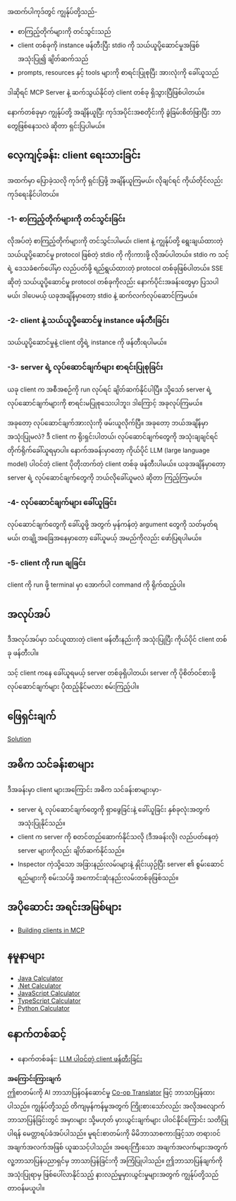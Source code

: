 <!--
CO_OP_TRANSLATOR_METADATA:
{
  "original_hash": "4cc245e2f4ea5db5e2b8c2cd1dadc4b4",
  "translation_date": "2025-07-04T19:20:06+00:00",
  "source_file": "03-GettingStarted/02-client/README.md",
  "language_code": "my"
}
-->
အထက်ပါကုဒ်တွင် ကျွန်ုပ်တို့သည်-

- စာကြည့်တိုက်များကို တင်သွင်းသည်
- client တစ်ခုကို instance ဖန်တီးပြီး stdio ကို သယ်ယူပို့ဆောင်မှုအဖြစ် အသုံးပြု၍ ချိတ်ဆက်သည်
- prompts, resources နှင့် tools များကို စာရင်းပြုစုပြီး အားလုံးကို ခေါ်ယူသည်

ဒါဆိုရင် MCP Server နဲ့ ဆက်သွယ်နိုင်တဲ့ client တစ်ခု ရှိသွားပြီဖြစ်ပါတယ်။

နောက်တစ်ခုမှာ ကျွန်ုပ်တို့ အချိန်ယူပြီး ကုဒ်အပိုင်းအစတိုင်းကို ခွဲခြမ်းစိတ်ဖြာပြီး ဘာတွေဖြစ်နေသလဲ ဆိုတာ ရှင်းပြပါမယ်။

## လေ့ကျင့်ခန်း: client ရေးသားခြင်း

အထက်မှာ ပြောခဲ့သလို ကုဒ်ကို ရှင်းပြဖို့ အချိန်ယူကြမယ်၊ လိုချင်ရင် ကိုယ်တိုင်လည်း ကုဒ်ရေးနိုင်ပါတယ်။

### -1- စာကြည့်တိုက်များကို တင်သွင်းခြင်း

လိုအပ်တဲ့ စာကြည့်တိုက်များကို တင်သွင်းပါမယ်၊ client နဲ့ ကျွန်ုပ်တို့ ရွေးချယ်ထားတဲ့ သယ်ယူပို့ဆောင်မှု protocol ဖြစ်တဲ့ stdio ကို ကိုးကားဖို့ လိုအပ်ပါတယ်။ stdio က သင့်ရဲ့ ဒေသခံစက်ပေါ်မှာ လည်ပတ်ဖို့ ရည်ရွယ်ထားတဲ့ protocol တစ်ခုဖြစ်ပါတယ်။ SSE ဆိုတဲ့ သယ်ယူပို့ဆောင်မှု protocol တစ်ခုကိုလည်း နောက်ပိုင်းအခန်းတွေမှာ ပြသပါမယ်၊ ဒါပေမယ့် ယခုအချိန်မှာတော့ stdio နဲ့ ဆက်လက်လုပ်ဆောင်ကြမယ်။

### -2- client နဲ့ သယ်ယူပို့ဆောင်မှု instance ဖန်တီးခြင်း

သယ်ယူပို့ဆောင်မှုနဲ့ client တို့ရဲ့ instance ကို ဖန်တီးရပါမယ်။

### -3- server ရဲ့ လုပ်ဆောင်ချက်များ စာရင်းပြုစုခြင်း

ယခု client က အစီအစဉ်ကို run လုပ်ရင် ချိတ်ဆက်နိုင်ပါပြီ။ သို့သော် server ရဲ့ လုပ်ဆောင်ချက်များကို စာရင်းမပြုစုသေးပါဘူး၊ ဒါကြောင့် အခုလုပ်ကြမယ်။

အခုတော့ လုပ်ဆောင်ချက်အားလုံးကို ဖမ်းယူလိုက်ပြီ။ အခုတော့ ဘယ်အချိန်မှာ အသုံးပြုမလဲ? ဒီ client က ရိုးရှင်းပါတယ်၊ လုပ်ဆောင်ချက်တွေကို အသုံးချချင်ရင် တိုက်ရိုက်ခေါ်ယူရမှာပါ။ နောက်အခန်းမှာတော့ ကိုယ်ပိုင် LLM (large language model) ပါဝင်တဲ့ client ပိုတိုးတက်တဲ့ client တစ်ခု ဖန်တီးပါမယ်။ ယခုအချိန်မှာတော့ server ရဲ့ လုပ်ဆောင်ချက်တွေကို ဘယ်လိုခေါ်ယူမလဲ ဆိုတာ ကြည့်ကြမယ်။

### -4- လုပ်ဆောင်ချက်များ ခေါ်ယူခြင်း

လုပ်ဆောင်ချက်တွေကို ခေါ်ယူဖို့ အတွက် မှန်ကန်တဲ့ argument တွေကို သတ်မှတ်ရမယ်၊ တချို့အခြေအနေမှာတော့ ခေါ်ယူမယ့် အမည်ကိုလည်း ဖော်ပြရပါမယ်။

### -5- client ကို run ချခြင်း

client ကို run ဖို့ terminal မှာ အောက်ပါ command ကို ရိုက်ထည့်ပါ။

## အလုပ်အပ်

ဒီအလုပ်အပ်မှာ သင်ယူထားတဲ့ client ဖန်တီးနည်းကို အသုံးပြုပြီး ကိုယ်ပိုင် client တစ်ခု ဖန်တီးပါ။

သင့် client ကနေ ခေါ်ယူရမယ့် server တစ်ခုရှိပါတယ်၊ server ကို ပိုစိတ်ဝင်စားဖို့ လုပ်ဆောင်ချက်များ ပိုထည့်နိုင်မလား စမ်းကြည့်ပါ။

## ဖြေရှင်းချက်

[Solution](./solution/README.md)

## အဓိက သင်ခန်းစာများ

ဒီအခန်းမှာ client များအကြောင်း အဓိက သင်ခန်းစာများမှာ-

- server ရဲ့ လုပ်ဆောင်ချက်တွေကို ရှာဖွေခြင်းနဲ့ ခေါ်ယူခြင်း နှစ်ခုလုံးအတွက် အသုံးပြုနိုင်သည်။
- client က server ကို စတင်တည်ဆောက်နိုင်သလို (ဒီအခန်းလို) လည်ပတ်နေတဲ့ server များကိုလည်း ချိတ်ဆက်နိုင်သည်။
- Inspector ကဲ့သို့သော အခြားနည်းလမ်းများနဲ့ နှိုင်းယှဉ်ပြီး server ၏ စွမ်းဆောင်ရည်များကို စမ်းသပ်ဖို့ အကောင်းဆုံးနည်းလမ်းတစ်ခုဖြစ်သည်။

## အပိုဆောင်း အရင်းအမြစ်များ

- [Building clients in MCP](https://modelcontextprotocol.io/quickstart/client)

## နမူနာများ

- [Java Calculator](../samples/java/calculator/README.md)
- [.Net Calculator](../../../../03-GettingStarted/samples/csharp)
- [JavaScript Calculator](../samples/javascript/README.md)
- [TypeScript Calculator](../samples/typescript/README.md)
- [Python Calculator](../../../../03-GettingStarted/samples/python)

## နောက်တစ်ဆင့်

- နောက်တစ်ခန်း: [LLM ပါဝင်တဲ့ client ဖန်တီးခြင်း](../03-llm-client/README.md)

**အကြောင်းကြားချက်**  
ဤစာတမ်းကို AI ဘာသာပြန်ဝန်ဆောင်မှု [Co-op Translator](https://github.com/Azure/co-op-translator) ဖြင့် ဘာသာပြန်ထားပါသည်။ ကျွန်ုပ်တို့သည် တိကျမှန်ကန်မှုအတွက် ကြိုးစားသော်လည်း အလိုအလျောက် ဘာသာပြန်ခြင်းတွင် အမှားများ သို့မဟုတ် မှားယွင်းချက်များ ပါဝင်နိုင်ကြောင်း သတိပြုပါရန် မေတ္တာရပ်ခံအပ်ပါသည်။ မူရင်းစာတမ်းကို မိမိဘာသာစကားဖြင့်သာ တရားဝင်အချက်အလက်အဖြစ် ယူဆသင့်ပါသည်။ အရေးကြီးသော အချက်အလက်များအတွက် လူ့ဘာသာပြန်ပညာရှင်မှ ဘာသာပြန်ခြင်းကို အကြံပြုပါသည်။ ဤဘာသာပြန်ချက်ကို အသုံးပြုရာမှ ဖြစ်ပေါ်လာနိုင်သည့် နားလည်မှုမှားယွင်းမှုများအတွက် ကျွန်ုပ်တို့သည် တာဝန်မယူပါ။